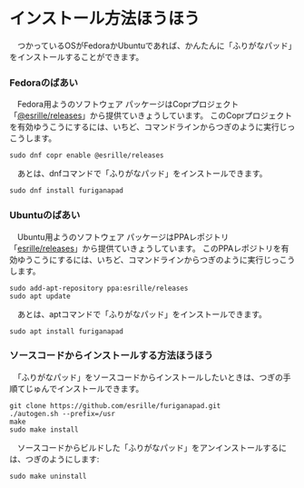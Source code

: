 # インストール￹方法￺ほうほう￻

　つかっているOSがFedoraかUbuntuであれば、かんたんに「ふりがなパッド」をインストールすることができます。

### Fedoraのばあい

　Fedora￹用￺よう￻のソフトウェア パッケージはCoprプロジェクト「[@esrille/releases](https://copr.fedorainfracloud.org/coprs/g/esrille/releases/)」から￹提供￺ていきょう￻しています。
このCoprプロジェクトを￹有効￺ゆうこう￻にするには、いちど、コマンドラインからつぎのように￹実行￺じっこう￻します。

```
sudo dnf copr enable @esrille/releases
```

　あとは、dnfコマンドで「ふりがなパッド」をインストールできます。

```
sudo dnf install furiganapad
```

### Ubuntuのばあい

　Ubuntu￹用￺よう￻のソフトウェア パッケージはPPAレポジトリ「[esrille/releases](https://launchpad.net/~esrille/+archive/ubuntu/releases)」から￹提供￺ていきょう￻しています。
このPPAレポジトリを￹有効￺ゆうこう￻にするには、いちど、コマンドラインからつぎのように￹実行￺じっこう￻します。

```
sudo add-apt-repository ppa:esrille/releases
sudo apt update
```

　あとは、aptコマンドで「ふりがなパッド」をインストールできます。

```
sudo apt install furiganapad
```

### ソースコードからインストールする￹方法￺ほうほう￻

　「ふりがなパッド」をソースコードからインストールしたいときは、つぎの￹手順￺てじゅん￻でインストールできます。

```
git clone https://github.com/esrille/furiganapad.git
./autogen.sh --prefix=/usr
make
sudo make install
```

　ソースコードからビルドした「ふりがなパッド」をアンインストールするには、つぎのようにします:

```
sudo make uninstall
```
